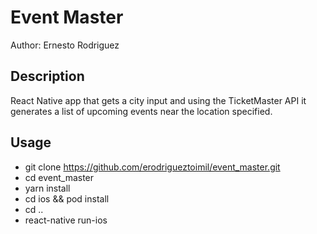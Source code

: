 # Event Master
Author: Ernesto Rodriguez

## Description
React Native app that gets a city input and using the TicketMaster API it generates a list of upcoming events near the location specified. 

## Usage
- git clone https://github.com/erodrigueztoimil/event_master.git
- cd event_master
- yarn install
- cd ios && pod install
- cd ..
- react-native run-ios
